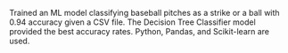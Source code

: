 Trained an ML model classifying baseball pitches as a strike or a ball with 0.94 accuracy given a CSV file.
The Decision Tree Classifier model provided the best accuracy rates.
Python, Pandas, and Scikit-learn are used.

